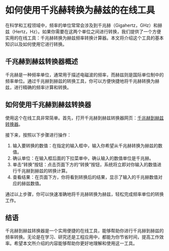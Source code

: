 如何使用千兆赫转换为赫兹的在线工具
=================

在科学和工程领域中，频率的单位常常会涉及到千兆赫（Gigahertz，GHz）和赫兹（Hertz，Hz）。如果你需要在这两个单位之间进行转换，我们提供了一个方便实用的在线工具：千兆赫转换为赫兹频率转换计算器。本文将介绍这个工具的基本知识以及如何使用它进行转换。

千兆赫到赫兹转换器概述
-----------

千兆赫是一种频率单位，通常用于描述电磁波的频率，而赫兹则是国际单位制中的频率单位。通过千兆赫到赫兹的转换工具，你可以方便快捷地将千兆赫转换为赫兹，进行精确的频率计算和转换。

如何使用千兆赫到赫兹转换器
-------------

使用这个在线工具非常简单。首先，打开千兆赫到赫兹转换器网页：[千兆赫到赫兹转换器](https://www.onlinecalculatorsfree.com/zh-cn/convert/gigahertz-to-hertz.html)。

接下来，按照以下步骤进行操作：

1. 输入要转换的数值：在指定的输入框中，输入你希望从千兆赫转换为赫兹的数值。
2. 确认单位：在输入框后面的下拉菜单中，确认输入的数值单位是千兆赫。
3. 单击“转换”按钮：点击页面下方的“转换”按钮，系统将立即对你输入的数值进行千兆赫到赫兹的转换计算。
4. 查看结果：在页面下方，你将看到转换后的结果，显示了输入的千兆赫数值对应的赫兹数值。

通过以上步骤，你可以快速准确地将千兆赫转换为赫兹，轻松完成频率单位的转换工作。

结语
--

千兆赫到赫兹转换器是一个实用便捷的在线工具，能够帮助你进行千兆赫到赫兹的频率转换。无论是在学习、研究还是工程应用中，都能为你节省时间，提高工作效率。希望本文所介绍的内容能够帮助你更好地理解和使用这一工具。